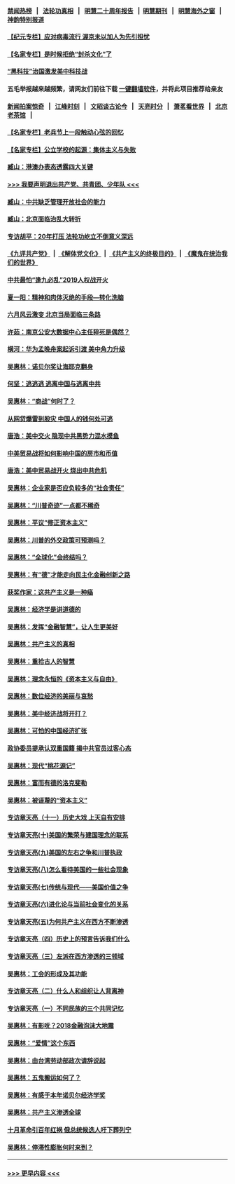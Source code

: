 #### [禁闻热榜](热点新闻.md?=0)  &nbsp;&nbsp;|&nbsp;&nbsp; [法轮功真相](https://github.com/gfw-breaker/truth/blob/master/README.md?=0) &nbsp;&nbsp;|&nbsp;&nbsp; [明慧二十周年报告](https://github.com/gfw-breaker/mh-reports/blob/master/README.md?=0) &nbsp;&nbsp;|&nbsp;&nbsp;[明慧期刊](https://github.com/gfw-breaker/mh-qikan) &nbsp;&nbsp;|&nbsp;&nbsp; [明慧海外之窗](https://github.com/gfw-breaker/mh-news/blob/master/README.md?=0) &nbsp;&nbsp;|&nbsp;&nbsp; [神韵特别报道](https://github.com/gfw-breaker/mh-news/blob/master/shenyun.md?=0)
#### [【纪元专栏】应对病毒流行 渥京未以加人为先引担忧](../pages/nsc423/n11875714.md?t=03091203) 
#### [【名家专栏】是时候拒绝“封杀文化”了](../pages/nsc423/n11814093.md?t=03091203) 
#### [“黑科技”治国激发美中科技战](../pages/nsc423/n11638056.md?t=03091203) 
#### 五毛举报越来越频繁，请网友们前往下载 [一键翻墙软件](https://github.com/gfw-breaker/ssr-accounts)，并将此项目推荐给亲友
#### [新闻拍案惊奇](https://github.com/gfw-breaker/banned-news/blob/master/pages/link4.md) &nbsp;&nbsp;|&nbsp;&nbsp; [江峰时刻](https://github.com/gfw-breaker/banned-news/blob/master/pages/link4.md) &nbsp;&nbsp;|&nbsp;&nbsp; [文昭谈古论今](https://github.com/gfw-breaker/banned-news/blob/master/pages/link4.md) &nbsp;&nbsp;|&nbsp;&nbsp; [天亮时分](https://github.com/gfw-breaker/banned-news/blob/master/pages/link4.md) &nbsp;&nbsp;|&nbsp;&nbsp; [萧茗看世界](https://github.com/gfw-breaker/banned-news/blob/master/pages/link4.md) &nbsp;&nbsp;|&nbsp;&nbsp; [北京老茶馆](https://github.com/gfw-breaker/banned-news/blob/master/pages/link4.md) &nbsp;&nbsp;|&nbsp;&nbsp; 
#### [【名家专栏】老兵节上一段触动心弦的回忆](../pages/nsc423/n11646016.md?t=03091203) 
#### [【名家专栏】公立学校的起源：集体主义与失败](../pages/nsc423/n11601833.md?t=03091203) 
#### [臧山：港澳办表态透露四大关键](../pages/nsc423/n11421628.md?t=03091203) 
#### [>>> 我要声明退出共产党、共青团、少年队 <<<](https://github.com/begood0513/goodnews/blob/master/quit/letter.md) 
#### [臧山：中共缺乏管理开放社会的能力](../pages/nsc423/n11407457.md?t=03091203) 
#### [臧山：北京面临治乱大转折](../pages/nsc423/n11406895.md?t=03091203) 
#### [专访胡平：20年打压 法轮功屹立不倒意义深远](../pages/nsc423/n11398800.md?t=03091203) 
#### [《九评共产党》](https://github.com/begood0513/9ping.md/blob/master/README.md) &nbsp;|&nbsp; [《解体党文化》](../../../../jtdwh.md/blob/master/README.md)  &nbsp;|&nbsp; [《共产主义的终极目的》](../../../../gczydzjmd.md/blob/master/README.md) &nbsp;|&nbsp; [《魔鬼在统治我们的世界》](../../../../mgztzwmdsj.md/blob/master/README.md) 
#### [中共最怕“逢九必乱”2019人权战开火](../pages/nsc423/n11385248.md?t=03091203) 
#### [夏一阳：精神和肉体灭绝的手段—转化洗脑](../pages/nsc423/n11368250.md?t=03091203) 
#### [六月风云激变 北京当局面临三条路](../pages/nsc423/n11313668.md?t=03091203) 
#### [许茹：南京公安大数据中心主任猝死是偶然？](../pages/nsc423/n11064744.md?t=03091203) 
#### [横河：华为孟晚舟案起诉引渡 美中角力升级](../pages/nsc423/n11027230.md?t=03091203) 
#### [吴惠林：诺贝尔奖让海耶克翻身](../pages/nsc423/n10890049.md?t=03091203) 
#### [何坚：逃逃逃 逃离中国与逃离中共](../pages/nsc423/n10592891.md?t=03091203) 
#### [吴惠林：“商战”何时了？](../pages/nsc423/n10573558.md?t=03091203) 
#### [从网贷爆雷到股灾 中国人的钱何处可逃](../pages/nsc423/n10572800.md?t=03091203) 
#### [唐浩：美中交火 隐现中共黑势力混水摸鱼](../pages/nsc423/n10544040.md?t=03091203) 
#### [中美贸易战将如何影响中国的房市和币值](../pages/nsc423/n10543697.md?t=03091203) 
#### [唐浩：美中贸易战开火 烧出中共危机](../pages/nsc423/n10540126.md?t=03091203) 
#### [吴惠林：企业家是否应负较多的“社会责任”](../pages/nsc423/n10535022.md?t=03091203) 
#### [吴惠林：“川普奇迹”一点都不稀奇](../pages/nsc423/n10512808.md?t=03091203) 
#### [吴惠林：平议“修正资本主义”](../pages/nsc423/n10495724.md?t=03091203) 
#### [吴惠林：川普的外交政策可预测吗？](../pages/nsc423/n10462387.md?t=03091203) 
#### [吴惠林：“全球化”会终结吗？](../pages/nsc423/n10452838.md?t=03091203) 
#### [吴惠林：有“德”才能走向民主化金融创新之路](../pages/nsc423/n10432292.md?t=03091203) 
#### [获奖作家：这共产主义是一种癌](../pages/nsc423/n10431541.md?t=03091203) 
#### [吴惠林：经济学是讲道德的](../pages/nsc423/n10398014.md?t=03091203) 
#### [吴惠林：发挥“金融智慧”，让人生更美好](../pages/nsc423/n10375019.md?t=03091203) 
#### [吴惠林：共产主义的真相](../pages/nsc423/n10351394.md?t=03091203) 
#### [吴惠林：重拾古人的智慧](../pages/nsc423/n10337691.md?t=03091203) 
#### [吴惠林：理念永恒的《资本主义与自由》](../pages/nsc423/n10316274.md?t=03091203) 
#### [吴惠林：数位经济的美丽与哀愁](../pages/nsc423/n10292946.md?t=03091203) 
#### [吴惠林：美中经济战将开打？](../pages/nsc423/n10258825.md?t=03091203) 
#### [吴惠林：可怕的中国经济扩张](../pages/nsc423/n10219147.md?t=03091203) 
#### [政协委员提承认双重国籍 揭中共官员过客心态](../pages/nsc423/n10208809.md?t=03091203) 
#### [吴惠林：现代“桃花源记”](../pages/nsc423/n10185234.md?t=03091203) 
#### [吴惠林：富而有德的洛克斐勒](../pages/nsc423/n10142264.md?t=03091203) 
#### [吴惠林：被诬蔑的“资本主义”](../pages/nsc423/n10124816.md?t=03091203) 
#### [专访章天亮（十一）历史大戏 上天自有安排](../pages/nsc423/n10094905.md?t=03091203) 
#### [专访章天亮(十)美国的繁荣与建国理念的联系](../pages/nsc423/n10094899.md?t=03091203) 
#### [专访章天亮(九)美国的左右之争和川普执政](../pages/nsc423/n10094889.md?t=03091203) 
#### [专访章天亮(八)怎么看待美国的一些社会现象](../pages/nsc423/n10094857.md?t=03091203) 
#### [专访章天亮(七)传统与现代——美国价值之争](../pages/nsc423/n10093140.md?t=03091203) 
#### [专访章天亮(六)进化论与当前社会变化的关系](../pages/nsc423/n10092036.md?t=03091203) 
#### [专访章天亮(五)为何共产主义在西方不断渗透](../pages/nsc423/n10083620.md?t=03091203) 
#### [专访章天亮（四）历史上的预言告诉我们什么](../pages/nsc423/n10083606.md?t=03091203) 
#### [专访章天亮（三）左派在西方渗透的三领域](../pages/nsc423/n10081115.md?t=03091203) 
#### [吴惠林：工会的形成及其功能](../pages/nsc423/n10080633.md?t=03091203) 
#### [专访章天亮（二）什么人和组织让人背离神](../pages/nsc423/n10076637.md?t=03091203) 
#### [专访章天亮（一）不同民族的三个共同记忆](../pages/nsc423/n10074188.md?t=03091203) 
#### [吴惠林：有影呒？2018金融泡沫大地震](../pages/nsc423/n10040534.md?t=03091203) 
#### [吴惠林：“爱情”这个东西](../pages/nsc423/n10019423.md?t=03091203) 
#### [吴惠林：由台湾劳动部政次请辞说起](../pages/nsc423/n9979679.md?t=03091203) 
#### [吴惠林：五鬼搬运如何了？](../pages/nsc423/n9925338.md?t=03091203) 
#### [吴惠林：有感于本年诺贝尔经济学奖](../pages/nsc423/n9871883.md?t=03091203) 
#### [吴惠林：共产主义渗透全球](../pages/nsc423/n9812748.md?t=03091203) 
#### [十月革命引百年红祸 俄总统候选人吁下葬列宁](../pages/nsc423/n9810182.md?t=03091203) 
#### [吴惠林：停滞性膨胀何时来到？](../pages/nsc423/n9764136.md?t=03091203) 

----
#### [ >>> 更早内容 <<< ](../indexes/nsc423-earlier.md)
